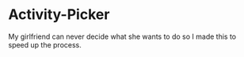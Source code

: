 # Activity-Picker
My girlfriend can never decide what she wants to do so I made this to speed up the process.
